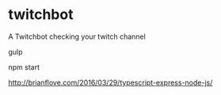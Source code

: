 # twitchbot
A Twitchbot checking your twitch channel

gulp

npm start

http://brianflove.com/2016/03/29/typescript-express-node-js/